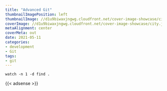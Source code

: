 ```yaml
---
title: "Advanced Git"
thumbnailImagePosition: left
thumbnailImage: //d1u9biwaxjngwg.cloudfront.net/cover-image-showcase/city-750.jpg
coverImage: //d1u9biwaxjngwg.cloudfront.net/cover-image-showcase/city.jpg
metaAlignment: center
coverMeta: out
date: 2021-05-11
categories:
- development
- Git
tags:
- git 
---
```




```console
watch -n 1 -d find . 
```



{{< adsense >}}